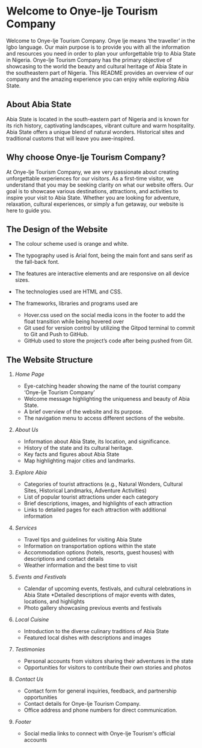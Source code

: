 # **Welcome to Onye-Ije Tourism Company**

Welcome to Onye-Ije Tourism Company. Onye Ije means ‘the traveller’ in the Igbo language. Our main purpose is to provide you with all the information and resources you need in order to plan your unforgettable trip to Abia State in Nigeria. Onye-Ije Tourism Company has the primary objective of showcasing to the world the beauty and cultural heritage of Abia State in the southeastern part of Nigeria. This README provides an overview of our company and the amazing experience you can enjoy while exploring Abia State.

## About Abia State

Abia State is located in the south-eastern part of Nigeria and is known for its rich history, captivating landscapes, vibrant culture and warm hospitality. Abia State offers a unique blend of natural wonders. Historical sites and traditional customs that will leave you awe-inspired.

## Why choose Onye-Ije Tourism Company?

At Onye-Ije Tourism Company, we are very passionate about creating unforgettable experiences for our visitors. As a first-time visitor, we understand that you may be seeking clarity on what our website offers. Our goal is to showcase various destinations, attractions, and activities to inspire your visit to Abia State. Whether you are looking for adventure, relaxation, cultural experiences, or simply a fun getaway, our website is here to guide you.

## The Design of the Website

- The colour scheme used is orange and white.

- The typography used is Arial font, being the main font and sans serif as the fall-back font.

- The features are interactive elements and are responsive on all device sizes.

- The technologies used are HTML and CSS.

- The frameworks, libraries and programs used are

  - Hover.css used on the social media icons in the footer to add the float transition while being hovered over
  - Git used for version control by utilizing the Gitpod terminal to commit to Git and Push to GitHub.
  - GitHub used to store the project’s code after being pushed from Git.

## The Website Structure

  1. _Home Page_

     - Eye-catching header showing the name of the tourist company ‘Onye-Ije Tourism Company’
     - Welcome message highlighting the uniqueness and beauty of Abia State.
     - A brief overview of the website and its purpose.
     - The navigation menu to access different sections of the website.

  2. _About Us_

     - Information about Abia State, its location, and significance.
     - History of the state and its cultural heritage.
     - Key facts and figures about Abia State
     - Map highlighting major cities and landmarks.

  3. _Explore Abia_

     - Categories of tourist attractions (e.g., Natural Wonders, Cultural Sites, Historical Landmarks, Adventure Activities)
     - List of popular tourist attractions under each category
     - Brief descriptions, images, and highlights of each attraction
     - Links to detailed pages for each attraction with additional information

  4. _Services_

     - Travel tips and guidelines for visiting Abia State
     - Information on transportation options within the state
     - Accommodation options (hotels, resorts, guest houses) with descriptions and contact details
     - Weather information and the best time to visit

  5. _Events and Festivals_

     - Calendar of upcoming events, festivals, and cultural celebrations in Abia State
       \*Detailed descriptions of major events with dates, locations, and highlights
     - Photo gallery showcasing previous events and festivals

  6. _Local Cuisine_

     - Introduction to the diverse culinary traditions of Abia State
     - Featured local dishes with descriptions and images

  7. _Testimonies_

     - Personal accounts from visitors sharing their adventures in the state
     - Opportunities for visitors to contribute their own stories and photos

  8. _Contact Us_

     - Contact form for general inquiries, feedback, and partnership opportunities
     - Contact details for Onye-Ije Tourism Company.
     - Office address and phone numbers for direct communication.

  9. _Footer_
     - Social media links to connect with Onye-Ije Tourism's official accounts
